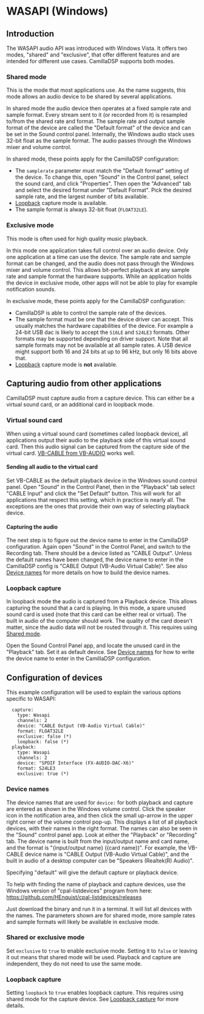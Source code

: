 # WASAPI (Windows)

## Introduction

The WASAPI audio API was introduced with Windows Vista. 
It offers two modes, "shared" and "exclusive", that offer different features and are intended for different use cases. CamillaDSP supports both modes.

### Shared mode
This is the mode that most applications use. As the name suggests, this mode allows an audio device to be shared by several applications.

In shared mode the audio device then operates at a fixed sample rate and sample format. Every stream sent to it (or recorded from it) is resampled to/from the shared rate and format. The sample rate and output sample format of the device are called the "Default format" of the device and can be set in the Sound control panel. Internally, the Windows audio stack uses 32-bit float as the sample format.
The audio passes through the Windows mixer and volume control.

In shared mode, these points apply for the CamillaDSP configuration:
- The `samplerate` parameter must match the "Default format" setting of the device. 
  To change this, open "Sound" in the Control panel, select the sound card, and click "Properties". 
  Then open the "Advanced" tab and select the desired format under "Default Format". 
  Pick the desired sample rate, and the largest number of bits available.
- [Loopback](#loopback-capture) capture mode is available.
- The sample format is always 32-bit float (`FLOAT32LE`). 


### Exclusive mode
This mode is often used for high quality music playback.

In this mode one application takes full control over an audio device. Only one application at a time can use the device. The sample rate and sample format can be changed, and the audio does not pass through the Windows mixer and volume control. This allows bit-perfect playback at any sample rate and sample format the hardware supports. While an application holds the device in exclusive mode, other apps will not be able to play for example notification sounds. 

In exclusive mode, these points apply for the CamillaDSP configuration:
- CamillaDSP is able to control the sample rate of the devices. 
- The sample format must be one that the device driver can accept. 
  This usually matches the hardware capabilities of the device. 
  For example a 24-bit USB dac is likely to accept the `S16LE` and `S24LE3` formats. 
  Other formats may be supported depending on driver support.
  Note that all sample formats may not be available at all sample rates. 
  A USB device might support both 16 and 24 bits at up to 96 kHz, but only 16 bits above that.
- [Loopback](#loopback-capture) capture mode is __not__ available.

## Capturing audio from other applications

CamillaDSP must capture audio from a capture device. This can either be a virtual sound card, or an additional card in loopback mode.

### Virtual sound card 

When using a virtual sound card (sometimes called loopback device), all applications output their audio to the playback side of this virtual sound card. Then this audio signal can be captured from the capture side of the virtual card. [VB-CABLE from VB-AUDIO](https://www.vb-audio.com/Cable/) works well.

#### Sending all audio to the virtual card
Set VB-CABLE as the default playback device in the Windows sound control panel. Open "Sound" in the Control Panel, then in the "Playback" tab select "CABLE Input" and click the "Set Default" button. This will work for all applications that respect this setting, which in practice is nearly all. The exceptions are the ones that provide their own way of selecting playback device.

#### Capturing the audio
The next step is to figure out the device name to enter in the CamillaDSP configuration.
Again open "Sound" in the Control Panel, and switch to the Recording tab. There should be a device listed as "CABLE Output". Unless the default names have been changed, the device name to enter in the CamillaDSP config is "CABLE Output (VB-Audio Virtual Cable)".
See also [Device names](#device-names) for more details on how to build the device names.

### Loopback capture
In loopback mode the audio is captured from a Playback device. This allows capturing the sound that a card is playing. In this mode, a spare unused sound card is used (note that this card can be either real or virtual). 
The built in audio of the computer should work. The quality of the card doesn't matter, 
since the audio data will not be routed through it. This requires using [Shared mode](#shared-mode).

Open the Sound Control Panel app, and locate the unused card in the "Playback" tab. Set it as default device. See [Device names](#device-names) for how to write the device name to enter in the CamillaDSP configuration. 

## Configuration of devices

This example configuration will be used to explain the various options specific to WASAPI:
```
  capture:
    type: Wasapi
    channels: 2
    device: "CABLE Output (VB-Audio Virtual Cable)"
    format: FLOAT32LE
    exclusive: false (*)
    loopback: false (*)
  playback:
    type: Wasapi
    channels: 2
    device: "SPDIF Interface (FX-AUDIO-DAC-X6)"
    format: S24LE3
    exclusive: true (*)
```

### Device names
The device names that are used for `device:` for both playback and capture are entered as shown in the Windows volume control. Click the speaker icon in the notification area, and then click the small up-arrow in the upper right corner of the volume control pop-up. This displays a list of all playback devices, with their names in the right format. The names can also be seen in the "Sound" control panel app. Look at either the "Playback" or "Recording" tab. The device name is built from the input/output name and card name, and the format is "{input/output name} ({card name})". For example, the VB-CABLE device name is "CABLE Output (VB-Audio Virtual Cable)", and the built in audio of a desktop computer can be "Speakers (Realtek(R) Audio)".

Specifying "default" will give the default capture or playback device.

To help with finding the name of playback and capture devices, use the Windows version of "cpal-listdevices" program from here: https://github.com/HEnquist/cpal-listdevices/releases

Just download the binary and run it in a terminal. It will list all devices with the names. The parameters shown are for shared mode, more sample rates and sample formats will likely be available in exclusive mode.

### Shared or exclusive mode
Set `exclusive` to `true` to enable exclusive mode. Setting it to `false` or leaving it out means that shared mode will be used. Playback and capture are independent, they do not need to use the same mode.

### Loopback capture
Setting `loopback` to `true` enables loopback capture. This requires using shared mode for the capture device. See [Loopback capture](#loopback-capture) for more details.